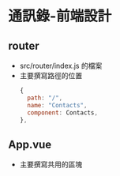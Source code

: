 # 通訊錄-前端設計

## router 
- src/router/index.js 的檔案
- 主要撰寫路徑的位置
  ```javascript
  {
    path: "/",
    name: "Contacts",
    component: Contacts,
  },
  ```

## App.vue
- 主要撰寫共用的區塊
